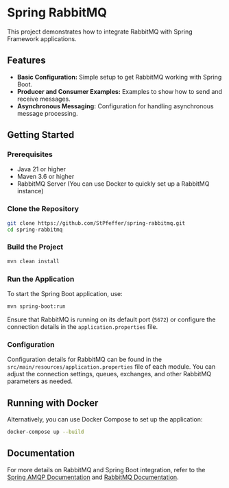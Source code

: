# Spring RabbitMQ

This project demonstrates how to integrate RabbitMQ with Spring Framework applications.

## Features

- **Basic Configuration:** Simple setup to get RabbitMQ working with Spring Boot.
- **Producer and Consumer Examples:** Examples to show how to send and receive messages.
- **Asynchronous Messaging:** Configuration for handling asynchronous message processing.

## Getting Started

### Prerequisites

- Java 21 or higher
- Maven 3.6 or higher
- RabbitMQ Server (You can use Docker to quickly set up a RabbitMQ instance)

### Clone the Repository

```bash
git clone https://github.com/StPfeffer/spring-rabbitmq.git
cd spring-rabbitmq
```

### Build the Project

```bash
mvn clean install
```

### Run the Application

To start the Spring Boot application, use:

```bash
mvn spring-boot:run
```

Ensure that RabbitMQ is running on its default port (`5672`) or configure the connection details in the `application.properties` file.

### Configuration

Configuration details for RabbitMQ can be found in the `src/main/resources/application.properties` file of each module. You can adjust the connection settings, queues, exchanges, and other RabbitMQ parameters as needed.

## Running with Docker

Alternatively, you can use Docker Compose to set up the application:

```bash
docker-compose up --build
```

## Documentation

For more details on RabbitMQ and Spring Boot integration, refer to the [Spring AMQP Documentation](https://docs.spring.io/spring-amqp/docs/current/reference/html/) and [RabbitMQ Documentation](https://www.rabbitmq.com/documentation.html).
